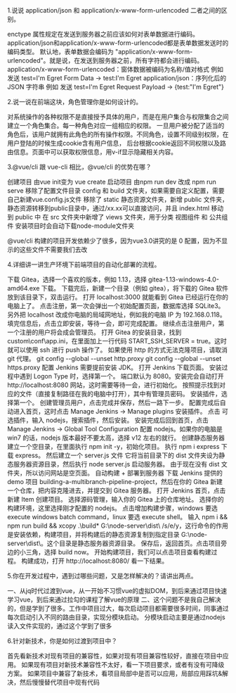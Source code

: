 1.说说 application/json 和 application/x-www-form-urlencoded 二者之间的区别。

enctype 属性规定在发送到服务器之前应该如何对表单数据进行编码。
application/json和application/x-www-form-urlencoded都是表单数据发送时的编码类型。
默认地，表单数据会编码为 "application/x-www-form-urlencoded"。就是说，在发送到服务器之前，所有字符都会进行编码。
application/x-www-form-urlencoded：窗体数据被编码为名称/值对格式
例如 发送 test=I'm Egret
Form Data -> test:I'm Egret
application/json：序列化后的 JSON 字符串
例如 发送 test=I'm Egret
Request Payload -> {test:"I'm Egret"}

2.说一说在前端这块，角色管理你是如何设计的。

对系统操作的各种权限不是直接授予具体的用户，而是在用户集合与权限集合之间建立一个角色集合。每一种角色对应一组相应的权限。
一旦用户被分配了适当的角色后，该用户就拥有此角色的所有操作权限。不同角色，设置不同级别权限，在用户登陆的时候生成cookie含有用户信息，
后台根据cookie返回不同权限以及路由信息。页面中可以获取权限信息，用v-if显示隐藏相关内容。

3.@vue/cli 跟 vue-cli 相比，@vue/cli 的优势在哪？

创建项目 由vue init变为 vue create
启动项目 由npm run dev 改成 npm run serve
移除了配置文件目录 config 和 build 文件夹，如果需要自定义配置，需要自己新建vue.config.js文件
移除了 static 静态资源文件夹，新增 public 文件夹，静态资源转移到public目录中，通过/xx.xx可以直接访问，并且 index.html 移动到 public 中
在 src 文件夹中新增了 views 文件夹，用于分类 视图组件 和 公共组件
安装项目时会自动下载node-module文件夹

@vue/cli 构建的项目开发依赖少了很多，因为vue3.0讲究的是 0 配置，因为不显示的这些文件不需要我们去改

4.详细讲一讲生产环境下前端项目的自动化部署的流程。

下载 Gitea，选择一个喜欢的版本，例如 1.13，选择 gitea-1.13-windows-4.0-amd64.exe 下载。
下载完后，新建一个目录（例如 gitea），将下载的 Gitea 软件放到该目录下，双击运行。
打开 localhost:3000 就能看到 Gitea 已经运行在你的电脑上了。
点击注册，第一次会弹出一个初始配置页面，数据库选择 SQLite3。另外把 localhost 改成你电脑的局域网地址，例如我的电脑 IP 为 192.168.0.118。
填完信息后，点击立即安装，等待一会，即可完成配置。
继续点击注册用户，第一个注册的用户将会成会管理员。
打开 Gitea 的安装目录，找到 custom\conf\app.ini，在里面加上一行代码 START_SSH_SERVER = true。这时就可以使用 ssh 进行 push 操作了。
如果使用 http 的方式无法克隆项目，请取消 git 代理。
git config --global --unset http.proxy
git config --global --unset https.proxy
配置 Jenkins
需要提前安装 JDK。
打开 Jenkins 下载页面。
安装过程中遇到 Logon Type 时，选择第一个。
端口默认为 8080。安装完会自动打开 http://localhost:8080 网站，这时需要等待一会，进行初始化。
按照提示找到对应的文件（直接复制路径在我的电脑中打开），其中有管理员密码。
安装插件，选择第一个。
创建管理员用户，点击完成并保存，然后一路下一步。
配置完成后自动进入首页，这时点击 Manage Jenkins -> Manage plugins 安装插件。
点击 可选插件，输入 nodejs，搜索插件，然后安装。
安装完成后回到首页，点击 Manage Jenkins -> Global Tool Configuration 配置 nodejs。如果你的电脑是 win7 的话，nodejs 版本最好不要太高，选择 v12 左右的就行。
创建静态服务器
建立一个空目录，在里面执行 npm init -y，初始化项目。
执行 npm i express 下载 express。
然后建立一个 server.js 文件
它将当前目录下的 dist 文件夹设为静态服务器资源目录，然后执行 node server.js 启动服务器。
由于现在没有 dist 文件夹，所以访问网站是空页面。
自动构建 + 部署到服务器
下载 Jenkins 提供的 demo 项目 building-a-multibranch-pipeline-project，然后在你的 Gitea 新建一个仓库，把内容克隆进去，并提交到 Gitea 服务器。
打开 Jenkins 首页，点击 新建 Item 创建项目。
选择源码管理，输入你的 Gitea 上的仓库地址。
选择你的构建环境，这里选择刚才配置的 nodejs。
点击增加构建步骤，windows 要选 execute windows batch command，linux 要选 execute shell。
输入 npm i && npm run build && xcopy .\build\* G:\node-server\dist\ /s/e/y，这行命令的作用是安装依赖，构建项目，并将构建后的静态资源复制到指定目录 G:\node-server\dist\。这个目录是静态服务器资源目录。
保存后，返回首页。点击项目旁边的小三角，选择 build now。
开始构建项目，我们可以点击项目查看构建过程。
构建成功，打开 http://localhost:8080/ 看一下结果。

5.你在开发过程中，遇到过哪些问题，又是怎样解决的？请讲出两点。

一、从jq时代过渡到vue，从一开始不习惯vue的虚拟DOM，到后来通过项目快速学习vue，到后来通过拉勾的课程了解vue的原理
二、这个问题不是我自己解决的，但是学到了很多。工作中项目过大，每次启动项目都需要很多时间，同事通过每次启动引入不同的路由目录，实现分模块启动。
分模块启动主要是通过nodejs读入文件实现的，通过这个学到了很多

6.针对新技术，你是如何过渡到项目中？

首先看新技术对现有项目的兼容性，如果对现有项目兼容性较好，直接在项目中应用。
如果现有项目对新技术兼容性不太好，看一下项目要求，或者有没有可降级方案。
如果项目中兼容了新技术，看项目局部中是否可以应用，局部应用踩坑&解决，然后慢慢替代项目中现有代码

